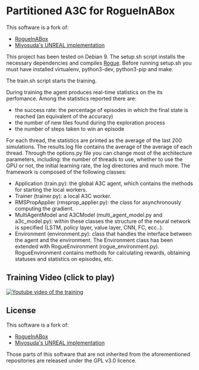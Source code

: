 Partitioned A3C for RogueInABox
==========
  
This software is a fork of:
* [RogueInABox](https://github.com/rogueinabox/rogueinabox)
* [Miyosuda's UNREAL implementation](https://github.com/miyosuda/unreal)

This project has been tested on Debian 9. The setup.sh script installs the necessary dependencies and compiles [Rogue](http://www.anthive.com/project/rogue/). Before running setup.sh you must have installed virtualenv, python3-dev, python3-pip and make. 

The train.sh script starts the training.

During training the agent produces real-time statistics on the its perfomance. Among the statistics reported there are: 
* the success rate: the percentage of episodes in which the final state is reached (an equivalent of the accuracy)
* the number of new tiles found during the exploration process
* the number of steps taken to win an episode

For each thread, the statistics are printed as the average of the last 200 simulations. The results.log file contains the average of the average of each thread.
Through the options.py file you can change most of the architecture parameters, including: the number of threads to use, whether to use the GPU or not, the initial learning rate, the log directories and much more.
The framework is composed of the following classes:
* Application (train.py): the global A3C agent, which contains the methods for starting the local workers.
* Trainer (trainer.py): a local A3C worker.
* RMSPropApplier (rmsprop_applier.py): the class for asynchronously computing the gradient.
* MultiAgentModel and A3CModel (multi_agent_model.py and a3c_model.py): within these classes the structure of the neural network is specified (LSTM, policy layer, value layer, CNN, FC, ecc..).
* Environment (environment.py): class that handles the interface between the agent and the environment. The Environment class has been extended with RogueEnvironment (rogue_environment.py). RogueEnvironment contains methods for calculating rewards, obtaining statuses and statistics on episodes, etc.

Training Video (click to play)
-------

[![Youtube video of the training](https://img.youtube.com/vi/1j6_165Q46w/0.jpg)](https://www.youtube.com/watch?v=1j6_165Q46w)


License
-------

This software is a fork of:
* [RogueInABox](https://github.com/rogueinabox/rogueinabox)
* [Miyosuda's UNREAL implementation](https://github.com/miyosuda/unreal)

Those parts of this software that are not inherited from the aforementioned repositories are released under the GPL v3.0 licence.